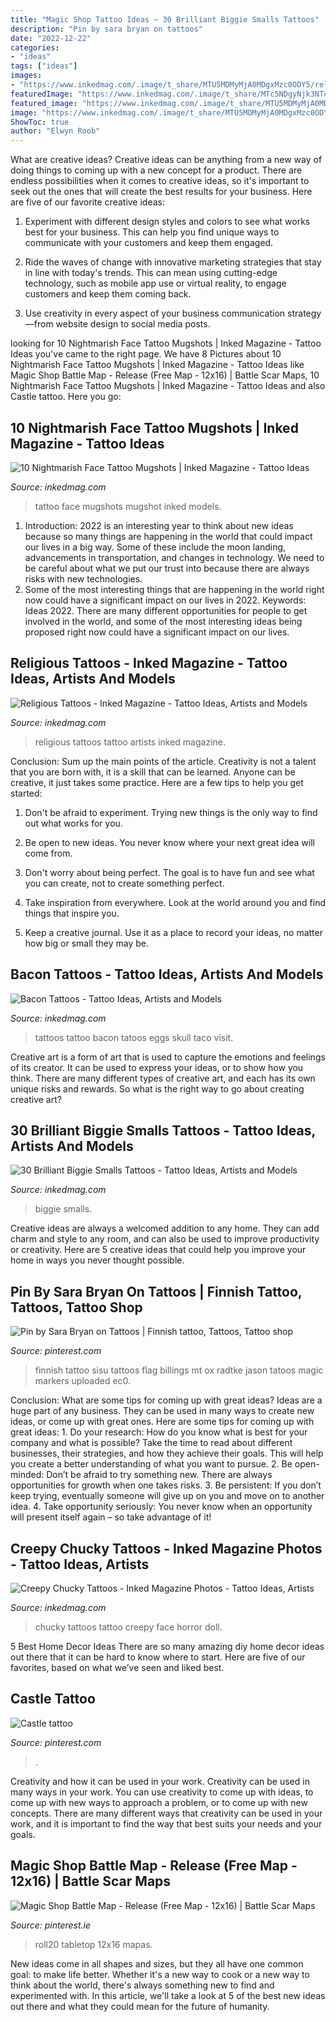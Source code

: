 ```yaml
---
title: "Magic Shop Tattoo Ideas ~ 30 Brilliant Biggie Smalls Tattoos"
description: "Pin by sara bryan on tattoos"
date: "2022-12-22"
categories:
- "ideas"
tags: ["ideas"]
images:
- "https://www.inkedmag.com/.image/t_share/MTU5MDMyMjA0MDgxMzc0ODY5/religious_feature.jpg"
featuredImage: "https://www.inkedmag.com/.image/t_share/MTc5NDgyNjk3NTcwMTk4ODYx/biggie.jpg"
featured_image: "https://www.inkedmag.com/.image/t_share/MTU5MDMyMjA0MDgxMzc0ODY5/religious_feature.jpg"
image: "https://www.inkedmag.com/.image/t_share/MTU5MDMyMjA0MDgxMzc0ODY5/religious_feature.jpg"
ShowToc: true
author: "Elwyn Roob"
---
```



What are creative ideas?
Creative ideas can be anything from a new way of doing things to coming up with a new concept for a product. There are endless possibilities when it comes to creative ideas, so it's important to seek out the ones that will create the best results for your business. Here are five of our favorite creative ideas: 
1. Experiment with different design styles and colors to see what works best for your business. This can help you find unique ways to communicate with your customers and keep them engaged.

2. Ride the waves of change with innovative marketing strategies that stay in line with today's trends. This can mean using cutting-edge technology, such as mobile app use or virtual reality, to engage customers and keep them coming back. 

3. Use creativity in every aspect of your business communication strategy—from website design to social media posts.

	

		
looking for 10 Nightmarish Face Tattoo Mugshots | Inked Magazine - Tattoo Ideas you've came to the right page. We have 8 Pictures about 10 Nightmarish Face Tattoo Mugshots | Inked Magazine - Tattoo Ideas like Magic Shop Battle Map - Release (Free Map - 12x16) | Battle Scar Maps, 10 Nightmarish Face Tattoo Mugshots | Inked Magazine - Tattoo Ideas and also Castle tattoo. Here you go:
		
    
## 10 Nightmarish Face Tattoo Mugshots | Inked Magazine - Tattoo Ideas

<img loading=lazy src="https://www.inkedmag.com/.image/t_share/MTU5MDMzMDg2OTY3MTYyNjQ4/mugshot-tattoo-feature-image.jpg" onerror="this.onerror=null;this.src='https://tse3.mm.bing.net/th?id=OIP.BS-2HCw8syWnDohu_LoU1wHaG0&amp;pid=15.1';" alt="10 Nightmarish Face Tattoo Mugshots | Inked Magazine - Tattoo Ideas">

_Source: inkedmag.com_

>tattoo face mugshots mugshot inked models. 

	

1) Introduction: 2022 is an interesting year to think about new ideas because so many things are happening in the world that could impact our lives in a big way. Some of these include the moon landing, advancements in transportation, and changes in technology. We need to be careful about what we put our trust into because there are always risks with new technologies.
2) Some of the most interesting things that are happening in the world right now could have a significant impact on our lives in 2022. Keywords: Ideas 2022. There are many different opportunities for people to get involved in the world, and some of the most interesting ideas being proposed right now could have a significant impact on our lives.

    
## Religious Tattoos - Inked Magazine - Tattoo Ideas, Artists And Models

<img loading=lazy src="https://www.inkedmag.com/.image/t_share/MTU5MDMyMjA0MDgxMzc0ODY5/religious_feature.jpg" onerror="this.onerror=null;this.src='https://tse2.mm.bing.net/th?id=OIP.UIU-fl_21VLChjHNQu2TRAHaHa&amp;pid=15.1';" alt="Religious Tattoos - Inked Magazine - Tattoo Ideas, Artists and Models">

_Source: inkedmag.com_

>religious tattoos tattoo artists inked magazine. 

	

Conclusion: Sum up the main points of the article.
Creativity is not a talent that you are born with, it is a skill that can be learned. Anyone can be creative, it just takes some practice. Here are a few tips to help you get started:
1. Don't be afraid to experiment. Trying new things is the only way to find out what works for you.

2. Be open to new ideas. You never know where your next great idea will come from.

3. Don't worry about being perfect. The goal is to have fun and see what you can create, not to create something perfect.

4. Take inspiration from everywhere. Look at the world around you and find things that inspire you.

5. Keep a creative journal. Use it as a place to record your ideas, no matter how big or small they may be.

    
## Bacon Tattoos - Tattoo Ideas, Artists And Models

<img loading=lazy src="https://www.inkedmag.com/.image/t_share/MTU5MDMxOTg1MDQzMDg5MTc2/skull.jpg" onerror="this.onerror=null;this.src='https://tse4.mm.bing.net/th?id=OIP.lYj9aWWLCxm_TVyfRgiETgHaJ6&amp;pid=15.1';" alt="Bacon Tattoos - Tattoo Ideas, Artists and Models">

_Source: inkedmag.com_

>tattoos tattoo bacon tatoos eggs skull taco visit. 

	

Creative art is a form of art that is used to capture the emotions and feelings of its creator. It can be used to express your ideas, or to show how you think. There are many different types of creative art, and each has its own unique risks and rewards. So what is the right way to go about creating creative art?

    
## 30 Brilliant Biggie Smalls Tattoos - Tattoo Ideas, Artists And Models

<img loading=lazy src="https://www.inkedmag.com/.image/t_share/MTc5NDgyNjk3NTcwMTk4ODYx/biggie.jpg" onerror="this.onerror=null;this.src='https://tse2.mm.bing.net/th?id=OIP.8Z60rjh5JqZUBJpDJlLBEwHaD4&amp;pid=15.1';" alt="30 Brilliant Biggie Smalls Tattoos - Tattoo Ideas, Artists and Models">

_Source: inkedmag.com_

>biggie smalls. 

	

Creative ideas are always a welcomed addition to any home. They can add charm and style to any room, and can also be used to improve productivity or creativity. Here are 5 creative ideas that could help you improve your home in ways you never thought possible.

    
## Pin By Sara Bryan On Tattoos | Finnish Tattoo, Tattoos, Tattoo Shop

<img loading=lazy src="https://i.pinimg.com/736x/4d/75/2c/4d752c1ed2f78f5fca6e6c7a3c4e4f35--finnish-tattoo-flag-tattoos.jpg" onerror="this.onerror=null;this.src='https://tse4.mm.bing.net/th?id=OIP.Q-MLllLHDXUfkGNk0zxaLQHaJ3&amp;pid=15.1';" alt="Pin by Sara Bryan on Tattoos | Finnish tattoo, Tattoos, Tattoo shop">

_Source: pinterest.com_

>finnish tattoo sisu tattoos flag billings mt ox radtke jason tatoos magic markers uploaded ec0. 

	

Conclusion: What are some tips for coming up with great ideas?
Ideas are a huge part of any business. They can be used in many ways to create new ideas, or come up with great ones. Here are some tips for coming up with great ideas: 1. Do your research: How do you know what is best for your company and what is possible? Take the time to read about different businesses, their strategies, and how they achieve their goals. This will help you create a better understanding of what you want to pursue. 2. Be open-minded: Don’t be afraid to try something new. There are always opportunities for growth when one takes risks. 3. Be persistent: If you don’t keep trying, eventually someone will give up on you and move on to another idea. 4. Take opportunity seriously: You never know when an opportunity will present itself again – so take advantage of it! 
    
## Creepy Chucky Tattoos - Inked Magazine Photos - Tattoo Ideas, Artists

<img loading=lazy src="https://www.inkedmag.com/.image/t_share/MTU5MDMyMzkxNDQ4Mjc0NzEy/chucky-head.jpg" onerror="this.onerror=null;this.src='https://tse1.mm.bing.net/th?id=OIP.3o6xxn8RjrCap8ARDiYOwAHaKl&amp;pid=15.1';" alt="Creepy Chucky Tattoos - Inked Magazine Photos - Tattoo Ideas, Artists">

_Source: inkedmag.com_

>chucky tattoos tattoo creepy face horror doll. 

	

5 Best Home Decor Ideas
There are so many amazing diy home decor ideas out there that it can be hard to know where to start. Here are five of our favorites, based on what we’ve seen and liked best.

    
## Castle Tattoo

<img loading=lazy src="https://i.pinimg.com/736x/0c/42/c3/0c42c3aad377365c9839871e48f724df.jpg" onerror="this.onerror=null;this.src='https://tse1.mm.bing.net/th?id=OIP.cPhwxYMjwpr_DdSpPA3pkAHaPO&amp;pid=15.1';" alt="Castle tattoo">

_Source: pinterest.com_

>. 

	

Creativity and how it can be used in your work.
Creativity can be used in many ways in your work. You can use creativity to come up with ideas, to come up with new ways to approach a problem, or to come up with new concepts. There are many different ways that creativity can be used in your work, and it is important to find the way that best suits your needs and your goals.

    
## Magic Shop Battle Map - Release (Free Map - 12x16) | Battle Scar Maps

<img loading=lazy src="https://i.pinimg.com/736x/dd/47/10/dd471005ccba61d105242f45274cf21b.jpg" onerror="this.onerror=null;this.src='https://tse2.mm.bing.net/th?id=OIP.GabKF9KiywI8j2mIL-seeQHaJ3&amp;pid=15.1';" alt="Magic Shop Battle Map - Release (Free Map - 12x16) | Battle Scar Maps">

_Source: pinterest.ie_

>roll20 tabletop 12x16 mapas. 

	

New ideas come in all shapes and sizes, but they all have one common goal: to make life better. Whether it's a new way to cook or a new way to think about the world, there's always something new to find and experimented with. In this article, we'll take a look at 5 of the best new ideas out there and what they could mean for the future of humanity.

